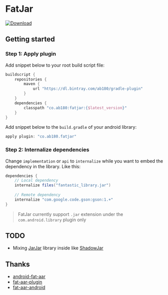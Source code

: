 # FatJar

[![Download](https://api.bintray.com/packages/ab180/gradle-plugin/fatjar/images/download.svg)](https://bintray.com/ab180/gradle-plugin/fatjar/_latestVersion)

## Getting started

### Step 1: Apply plugin

Add snippet below to your root build script file:

```gradle
buildscript {
    repositories {
        maven {
            url "https://dl.bintray.com/ab180/gradle-plugin"
        }
    }
    dependencies {
        classpath "co.ab180:fatjar:{$latest_version}"
    }
}
```

Add snippet below to the `build.gradle` of your android library:

```gradle
apply plugin: "co.ab180.fatjar"
```

### Step 2: Internalize dependencies

Change `implementation` or `api` to `internalize` while you want to embed the dependency in the library. Like this:

```gradle
dependencies {
    // Local dependency
    internalize files("fantastic_library.jar")
    
    // Remote dependency
    internalize "com.google.code.gson:gson:1.+"
}
```

> FatJar currently support `.jar` extension under the `com.android.library` plugin only

## TODO

- Mixing [JarJar][1] library inside like [ShadowJar][2]

## Thanks

- [android-fat-aar][3]
- [fat-aar-plugin][4]
- [fat-aar-android][5]

[1]: https://code.google.com/archive/p/jarjar
[2]: https://github.com/johnrengelman/shadow
[3]: https://github.com/adwiv/android-fat-aar
[4]: https://github.com/Vigi0303/fat-aar-plugin
[5]: https://github.com/kezong/fat-aar-android
